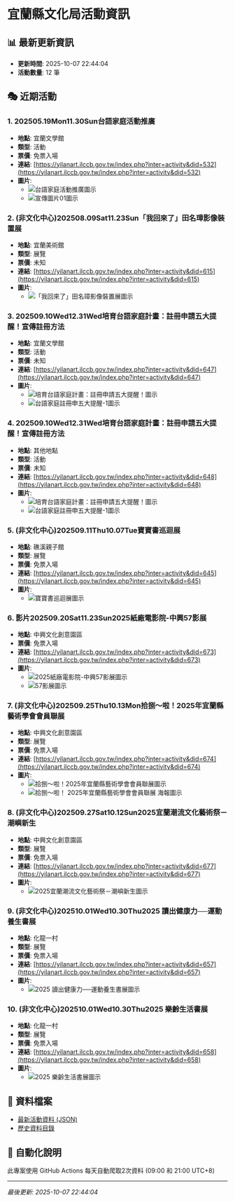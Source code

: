 # 宜蘭縣文化局活動資訊

## 📊 最新更新資訊
- **更新時間**: 2025-10-07 22:44:04
- **活動數量**: 12 筆

## 🎭 近期活動

### 1. 202505.19Mon11.30Sun台語家庭活動推廣
- **地點**: 宜蘭文學館
- **類型**: 活動
- **票價**: 免票入場
- **連結**: [https://yilanart.ilccb.gov.tw/index.php?inter=activity&did=532](https://yilanart.ilccb.gov.tw/index.php?inter=activity&did=532)
- **圖片**:
  - ![台語家庭活動推廣圖示](https://yilanart.ilccb.gov.tw/upload/event/202509011433159470.png)
  - ![宣傳圖片01圖示](https://yilanart.ilccb.gov.tw/upload/event/202505191423185146.jpg)

### 2. (非文化中心)202508.09Sat11.23Sun「我回來了」田名璋影像裝置展
- **地點**: 宜蘭美術館
- **類型**: 展覽
- **票價**: 未知
- **連結**: [https://yilanart.ilccb.gov.tw/index.php?inter=activity&did=615](https://yilanart.ilccb.gov.tw/index.php?inter=activity&did=615)
- **圖片**:
  - ![「我回來了」田名璋影像裝置展圖示](https://yilanart.ilccb.gov.tw/upload/event/202508091109188188.jpg)

### 3. 202509.10Wed12.31Wed培育台語家庭計畫：註冊申請五大提醒！宣傳註冊方法
- **地點**: 宜蘭文學館
- **類型**: 活動
- **票價**: 未知
- **連結**: [https://yilanart.ilccb.gov.tw/index.php?inter=activity&did=647](https://yilanart.ilccb.gov.tw/index.php?inter=activity&did=647)
- **圖片**:
  - ![培育台語家庭計畫：註冊申請五大提醒！圖示](https://yilanart.ilccb.gov.tw/upload/event/202509100911139468.png)
  - ![台語家庭註冊申五大提醒-1圖示](https://yilanart.ilccb.gov.tw/upload/event/202509100911132139.jpg)

### 4. 202509.10Wed12.31Wed培育台語家庭計畫：註冊申請五大提醒！宣傳註冊方法
- **地點**: 其他地點
- **類型**: 活動
- **票價**: 未知
- **連結**: [https://yilanart.ilccb.gov.tw/index.php?inter=activity&did=648](https://yilanart.ilccb.gov.tw/index.php?inter=activity&did=648)
- **圖片**:
  - ![培育台語家庭計畫：註冊申請五大提醒！圖示](https://yilanart.ilccb.gov.tw/upload/event/202509221443471305.jpg)
  - ![台語家庭註冊申五大提醒-1圖示](https://yilanart.ilccb.gov.tw/upload/event/20250910095110670.jpg)

### 5. (非文化中心)202509.11Thu10.07Tue寶寶書巡迴展
- **地點**: 礁溪親子館
- **類型**: 展覽
- **票價**: 免票入場
- **連結**: [https://yilanart.ilccb.gov.tw/index.php?inter=activity&did=645](https://yilanart.ilccb.gov.tw/index.php?inter=activity&did=645)
- **圖片**:
  - ![寶寶書巡迴展圖示](https://yilanart.ilccb.gov.tw/upload/event/202509191452003570.png)

### 6. 影片202509.20Sat11.23Sun2025紙廠電影院-中興57影展
- **地點**: 中興文化創意園區
- **票價**: 免票入場
- **連結**: [https://yilanart.ilccb.gov.tw/index.php?inter=activity&did=673](https://yilanart.ilccb.gov.tw/index.php?inter=activity&did=673)
- **圖片**:
  - ![2025紙廠電影院-中興57影展圖示](https://yilanart.ilccb.gov.tw/upload/event/202509231002597286.png)
  - ![57影展圖示](https://yilanart.ilccb.gov.tw/upload/event/202509231002585574.png)

### 7. (非文化中心)202509.25Thu10.13Mon拾捌～啦！2025年宜蘭縣藝術學會會員聯展
- **地點**: 中興文化創意園區
- **類型**: 展覽
- **票價**: 免票入場
- **連結**: [https://yilanart.ilccb.gov.tw/index.php?inter=activity&did=674](https://yilanart.ilccb.gov.tw/index.php?inter=activity&did=674)
- **圖片**:
  - ![拾捌～啦！2025年宜蘭縣藝術學會會員聯展圖示](https://yilanart.ilccb.gov.tw/upload/event/202509231154105663.png)
  - ![拾捌～啦！ 2025年宜蘭縣藝術學會會員聯展 海報圖示](https://yilanart.ilccb.gov.tw/upload/event/202509231154097465.png)

### 8. (非文化中心)202509.27Sat10.12Sun2025宜蘭潮流文化藝術祭－潮嶼新生
- **地點**: 中興文化創意園區
- **類型**: 展覽
- **票價**: 免票入場
- **連結**: [https://yilanart.ilccb.gov.tw/index.php?inter=activity&did=677](https://yilanart.ilccb.gov.tw/index.php?inter=activity&did=677)
- **圖片**:
  - ![2025宜蘭潮流文化藝術祭－潮嶼新生圖示](https://yilanart.ilccb.gov.tw/upload/event/202509301158272450.png)

### 9. (非文化中心)202510.01Wed10.30Thu2025 讀出健康力──運動養生書展
- **地點**: 化龍一村
- **類型**: 展覽
- **票價**: 免票入場
- **連結**: [https://yilanart.ilccb.gov.tw/index.php?inter=activity&did=657](https://yilanart.ilccb.gov.tw/index.php?inter=activity&did=657)
- **圖片**:
  - ![2025 讀出健康力──運動養生書展圖示](https://yilanart.ilccb.gov.tw/upload/event/202509211453444619.jpg)

### 10. (非文化中心)202510.01Wed10.30Thu2025 樂齡生活書展
- **地點**: 化龍一村
- **類型**: 展覽
- **票價**: 免票入場
- **連結**: [https://yilanart.ilccb.gov.tw/index.php?inter=activity&did=658](https://yilanart.ilccb.gov.tw/index.php?inter=activity&did=658)
- **圖片**:
  - ![2025 樂齡生活書展圖示](https://yilanart.ilccb.gov.tw/upload/event/202509211457017468.jpg)


## 📁 資料檔案
- [最新活動資料 (JSON)](./data/latest_activities.json)
- [歷史資料目錄](./data/)

## 🤖 自動化說明
此專案使用 GitHub Actions 每天自動爬取2次資料 (09:00 和 21:00 UTC+8)

---
*最後更新: 2025-10-07 22:44:04*
